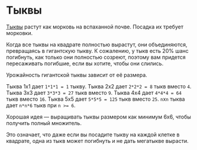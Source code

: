 # Тыквы
[Тыквы](objects/pumpkin) растут как морковь на вспаханной почве. Посадка их требует морковки.

Когда все тыквы на квадрате полностью вырастут, они объединяются, превращаясь в гигантскую тыкву. К сожалению, у тыкв есть 20% шанс погибнуть, как только они полностью созреют, поэтому вам придется пересаживать погибшие, если вы хотите, чтобы они слились.

Урожайность гигантской тыквы зависит от её размера.

Тыква 1x1 дает `1*1*1 = 1` тыкву.
Тыква 2x2 дает `2*2*2 = 8` тыкв вместо `4`.
Тыква 3x3 дает `3*3*3 = 27` тыкв вместо `9`.
Тыква 4x4 дает `4*4*4 = 64` тыкв вместо `16`.
Тыква 5x5 дает `5*5*5 = 125` тыкв вместо `25`.
`n`x`n` тыква дает `n*n*6` тыкв при `n >= 6`.

Хорошая идея — выращивать тыквы размером как минимум 6x6, чтобы получить полный множитель.

Это означает, что даже если вы посадите тыкву на каждой клетке в квадрате, одна из тыкв может погибнуть и не дать мегатыкве вырасти.